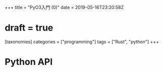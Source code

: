 +++
title = "PyO3入門 (0)"
date = 2019-05-16T23:20:58Z

# draft = true

[taxonomies]
categories = ["programming"]
tags = ["Rust", "python"]
+++

# Python API
